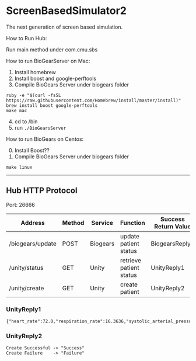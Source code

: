 # ScreenBasedSimulator2
The next generation of screen based simulation.

How to Run Hub:

Run main method under com.cmu.sbs

How to run BioGearServer on Mac:

1. Install homebrew
2. Install boost and google-perftools
3. Compile BioGears Server under biogears folder

```
ruby -e "$(curl -fsSL https://raw.githubusercontent.com/Homebrew/install/master/install)"
brew install boost google-perftools
make mac
```

4. cd to /bin
5. run `./BioGearsServer`


How to run BioGears on Centos:

0. Install Boost??
1. Compile BioGears Server under biogears folder

```
make linux
```


***

## Hub HTTP Protocol
Port: 26666

Address  |Method | Service | Function | Success Return Value
---------|-------|---------|----------|---------------------
/biogears/update | POST | Biogears | update patient status |  BiogearsReply1
/unity/status | GET | Unity | retrieve patient status | UnityReply1
/unity/create | GET | Unity | create patient | UnityReply2

### UnityReply1
```
{"heart_rate":72.0,"respiration_rate":16.3636,"systolic_arterial_pressure":106.955,"diastolic_arterialpressure":63.8649,"oxygen_saturation":0.968268}
```

### UnityReply2
```
Create Successful -> "Success"
Create Failure    -> "Failure"
```